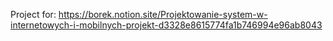 Project for: https://borek.notion.site/Projektowanie-system-w-internetowych-i-mobilnych-projekt-d3328e8615774fa1b746994e96ab8043
